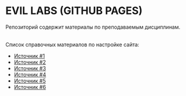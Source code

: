 # EVIL LABS (GITHUB PAGES)

Репозиторий содержит материалы по преподаваемым дисциплинам.
</br></br>

Список справочных материалов по настройке сайта:
* [Источник #1](https://github.com/pages-themes/cayman)
* [Источник #2](https://github.com/mmistakes/minimal-mistakes)
* [Источник #3](https://mademistakes.com/mastering-jekyll/site-url-baseurl)
* [Источник #4](https://nicolas-van.github.io/easy-markdown-to-github-pages)
* [Источник #5](https://stackoverflow.com/questions/27386169/change-site-url-to-localhost-during-jekyll-local-development)
* [Источник #6](https://medium.com/crypticcrazeforcs/a-step-by-step-guide-to-building-your-own-website-using-jekyll-i-201ecf2b3547)
